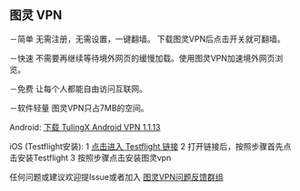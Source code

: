 ## 图灵 VPN 

－简单 无需注册，无需设置，一键翻墙。 下载图灵VPN后点击开关就可翻墙。

－快速 不需要再继续等待境外网页的缓慢加载。使用图灵VPN加速境外网页浏览。

－免费 让每个人都能自由访问互联网。

－软件轻量 图灵VPN只占7MB的空间。


Android: [下载 TulingX Android VPN 1.1.13](http://66.42.44.179:9088/download/tulingx.apk) 

iOS (Testflight安装):
    1 [点击进入 Testflight 链接](https://testflight.apple.com/join/ud1FVIMV)
    2 打开链接后，按照步骤首先点击安装Testflight
    3 按照步骤点击安装图灵vpn

任何问题或建议欢迎提Issue或者加入 [图灵VPN问题反馈群组](https://t.me/joinchat/PPJzrRiBH5t5mNmfV57WZA)
